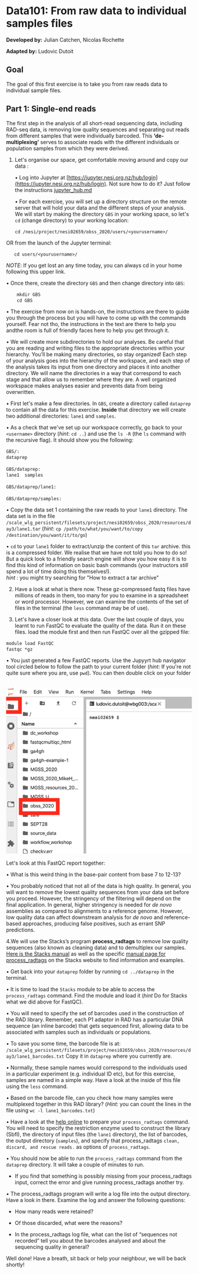 # Data101: From raw data to individual samples files    

**Developed by:** Julian Catchen, Nicolas Rochette

**Adapted by:** Ludovic Dutoit


## Goal

The goal of this first exercise is to take you from raw reads data to individual sample files.

## Part 1: Single-end reads

The first step in the analysis of all short-read sequencing data, including RAD-seq
data, is removing low quality sequences and separating out reads from different
samples that were individually barcoded. This **‘de-multiplexing’** serves to associate
reads with the different individuals or population samples from which they were
derived.

1. Let's organise our space, get comfortable moving around and copy our data :
    
    • Log into Jupyter at [https://jupyter.nesi.org.nz/hub/login](https://jupyter.nesi.org.nz/hub/login). Not sure how to do it? Just follow the instructions [jupyter_hub.md](jupyter_hub.md)
       
    
    • For each exercise, you will set up a directory structure on the remote server that will hold your data and the different steps of your analysis. We will start by making the directory ```GBS``` in your working space, so let's `cd` (change directory) to your working location:
    
       cd /nesi/project/nesi02659/obss_2020/users/<yourusername>/
       
OR from the launch of the Jupyter terminal:
     
       cd users/<yourusername>/
       
*NOTE*: If you get lost an any time today, you can always cd in your home following this upper link.
       
   • Once there, create the directory `GBS` and then change directory into `GBS`:
     
        mkdir GBS
        cd GBS
        
        
   • The exercise from now on is hands-on, the instructions are there to guide you through the process but you will have to come up with the commands yourself. Fear not tho, the instructions in the text are there to help you andthe room is full of friendly faces here to help you get through it. 
      
   •   We will create more subdirectories to hold our analyses. Be careful that you are reading and writing files to the appropriate directories within your hierarchy. You’ll be making many directories, so stay organized! Each step of your analysis goes into the hierarchy of the workspace, and each step of  the analysis takes its input from one directory and places it into another directory. We will name the directories in a way that correspond to each stage and that allow us to remember where they are. A well organized workspace makes analyses easier and prevents data from being overwritten.
    
  • First let's make a few directories. In ```GBS```, create a directory called ```dataprep``` to contain all the data  for this exercise. **Inside** that directory we will create two additional directories: ```lane1``` and ```samples```. 
    
  • As a check that we've set up our workspace correctly, go back to your ```<username>``` directory (*hint*: `cd ..`) and use the `ls -R` (the `ls` command with the recursive flag). It should show you the following:
    
    GBS/:
    dataprep

    GBS/dataprep:
    lane1  samples

    GBS/dataprep/lane1:

    GBS/dataprep/samples:
    
    
   • Copy the data set 1 containing the raw reads  to your ```lane1``` directory. The data set is in the file
       `/scale_wlg_persistent/filesets/project/nesi02659/obss_2020/resources/day3/lane1.tar` 
       (*hint*: `cp /path/to/what/you/want/to/copy /destination/you/want/it/to/go`)          
    
   • `cd`  to your ```lane1``` folder to extract/unzip the content of this ```tar``` archive. this is a compressed folder. We realise that we have not told you how to do so! But a quick look to a friendly search engine will show you how easy it is to find this kind of information on basic bash commands (your instructors *still* spend a lot of time doing this themselves!).    
    *hint* : you might try searching for "How to extract a tar archive"

2. Have a look at what is there now. These gz-compressed fastq files have millions of reads in them, too many for you to examine in a spreadsheet or word processor. However, we can examine the contents of the set of files in the terminal
(the ```less``` command may be of use).
    
3. Let's have a closer look at this data. Over the last couple of days, you learnt to run FastQC to evaluate the quality of the data. Run it on  these files. load the module first and then run FastQC over all the gzipped file:

```
module load FastQC
fastqc *gz
```

   •  You just generated a few FastQC reports. Use the Jupyyrt hub navigator tool circled below to follow the path to your current folder (*hint*: If you're not quite sure where you are, use `pwd`). You can then double click on your folder
   
   <p align="center"><br><img src="img/Navigate_toFastqcFile.png" alt="drawing" width="700"/></p></p>

   
   

Let's look at this FastQC report together:

   • What is this weird thing in the base-pair content from base 7 to 12-13?

   • You probably noticed that not all of the data is high quality. In general, you will want
      to remove the lowest quality sequences from your data set before you proceed.
      However, the stringency of the filtering will depend on the final application. In
      general, higher stringency is needed for *de novo* assemblies as compared to
      alignments to a reference genome. However, low quality data can
      affect downstream analysis for *de novo* and reference-based approaches, producing false positives, such as errant SNP predictions.

4.We will use the Stacks’s program **process_radtags** to remove low quality sequences (also known as cleaning data) and to demultiplex our samples. [Here is the Stacks manual](http://catchenlab.life.illinois.edu/stacks/manual/) as well as the specific [manual page for
process_radtags](http://catchenlab.life.illinois.edu/stacks/manual/#procrad) on the Stacks website to find information         and examples. 
    
  • Get back into your ```dataprep``` folder by running ```cd ../dataprep``` in the terminal.
    
  • It is time to load the ```Stacks``` module to be able to access the ```process_radtags``` command. Find the module  and load it (*hint* Do for Stacks what we did above for FastQC).

  
   • You will need to specify the set of barcodes used in the construction of the RAD library.
        Remember, each P1 adaptor in RAD has a particular DNA sequence (an inline
        barcode) that gets sequenced first, allowing data to be associated with samples such as
        individuals or populations.
    
   • To save you some time, the barcode file is at:  ```/scale_wlg_persistent/filesets/project/nesi02659/obss_2020/resources/day3/lane1_barcodes.txt``` Copy it in `dataprep` where you currently are.
   

   •  Normally, these sample names would
        correspond to the individuals used in a particular experiment (e.g. individual ID etc), but for this exercise, 
         samples are named in a simple way. Have a look at the inside of this file using the `less` command.
        
    
   • Based on the barcode file, can you check how many samples were multiplexed together in this
        RAD library? (*Hint:* you can count the lines in the file using `wc -l lane1_barcodes.txt`)
        
      
   • Have a look at the [help online](https://catchenlab.life.illinois.edu/stacks/comp/process_radtags.php) to prepare          your `process_radtags` command.  You will need to specify the restriction enzyme used to construct the library          (SbfI), the directory of input files (the ```lane1``` directory), the list of barcodes, the output directory
        (```samples```), and specify that process_radtags ```clean, discard, and rescue reads.``` as options of                 `process_radtags`. 
        
   • You should now be able to run the ```process_radtags``` command from the ```dataprep``` directory. It will take a couple of minutes to run. 
   
   -   If you find that something is possibly missing from your process_radtags
                input, correct the error and give running process_radtags another try.

   • The process_radtags program will write a log file into the output directory. Have a look in there.
        Examine the log and answer the following questions:
    
  -   How many reads were retained?
    
  -   Of those discarded, what were the reasons? 
    
  -   In the process_radtags log file, what can the list of “sequences not recorded” tell
                you about the barcodes analysed and about the sequencing quality in general?


Well done! Have a breath, sit back or help your neighbour, we will be back shortly!
